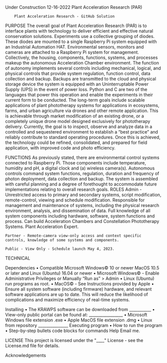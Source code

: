Under Construction
12-16-2022
Plant Acceleration Research (PAR)

	    Plant Acceleration Research - GitHub Solution

PURPOSE
	The overall goal of Plant Acceleration Research (PAR) is to interface plants with technology to deliver efficient and effective natural conservation solutions. Experiments use a collective grouping of diodes. These diodes are mounted to a single Raspberry Pi system equipped with an Industrial Automation HAT. Environmental sensors, monitors and cameras are attached to a Raspberry Pi system for management. Collectively, the housing, components, functions, systems, and processes makeup the autonomous Acceleration Chamber environment.
	The function of autonomy implements several controls including mechanical, logical, and physical controls that provide system regulation, function control, data collection and backup. Backups are transmitted to the cloud and physical storage device the system is equipped with an Uninterruptable Power Supply (UPS) in the event of power loss. Python and C are two of the languages that power this operation and enable the experiments in their current form to be conducted.
	The long-term goals include scalable applications of plant phototherapy systems for applications in ecosystems, farms, and urban agriculture via drones and other remote application. This is achievable through market modification of an existing drone, or a completely unique drone model designed exclusively for phototherapy delivery. Currently, the goal is to inspect, observe and analyze data in a controlled and sequestered environment to establish a “best practice” and reliably contribute to standard operating procedures. Once this is achieved, the technology could be refined, consolidated, and prepared for field application, with improved code and photo efficiency.

FUNCTIONS
	As previously stated, there are environmental control systems connected to Raspberry Pi. Those components include temperature, humidity and pH, a digital clock and (a) wireless camera(s). Autonomous controls command system functions, regulation, duration and frequency of photon deployment, data collection and backup. The system is assembled with careful planning and a degree of forethought to accommodate future implementations relating to overall research goals. 
ROLES
	Admin - Unrestricted access to primary and secondary systems, script modification, remote-control, viewing and schedule modification. Responsible for management and maintenance of systems, including the physical research environment, analysis, and dissemination of data. Full knowledge of all system components including hardware, software, system functions and process. Can build Acceleration Chambers and Constellation Phototherapy Systems. Plant Acceleration Expert.

	Partner - Remote-camera view-only access and context specific controls, knowledge of some systems and components. 

	Public - View Only - Schedule launch May 4, 2023.

TECHNICAL

Dependencies
•	Compatible Microsoft Windows© 10 or newer MacOS 10.5 or later and Linux (Ubuntu) 16.04 or newer
•	Microsoft Windows© - Enable Administrative Privileges or Manually “Run as” > Admin
•	Linux (Ubuntu) run programs as root.
•	MacOS© - See Instructions provided by Apple 
•	Ensure all system software (including firmware) hardware, and relevant software applications are up to date.  This will reduce the likelihood of complications and maximize efficiency of real-time systems.

Installing
•	The KRAWPS software can be downloaded from ___________
•	View-only public portal can be found at: _________________
•	Microsoft Windows file extension .exe
•	Apple MacOS file extension .dmg
•	Linux from repository _______________ 
Executing program
•	How to run the program
•	Step-by-step bullets
code blocks for commands
Help
	Email me.

LICENSE
	This project is licensed under the "____" License - see the License.md file for details.

Acknowledgements
	
	






	
	





